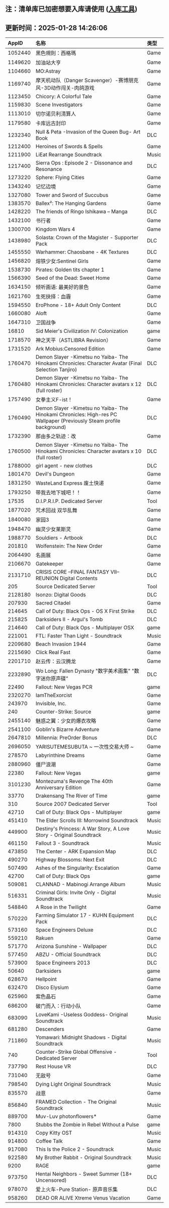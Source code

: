 ## 注：清单库已加密想要入库请使用 ([入库工具](https://github.com/BlankTMing/ManifestAutoUpdate/releases))

## 更新时间：2025-01-28 14:26:06
| AppID | 名称 | 类型  |
| :-------------------- | :----------------------------- | :----------- |
| 1052440 | 黑色規則：西格瑪| Game |
| 1149620 | 加油站大亨| Game |
| 1104660 | MO:Astray| Game |
| 1169740 | 摩天机动队（Danger Scavenger）-赛博朋克风-3D动作闯关-肉鸽游戏| Game |
| 1123450 | Chicory: A Colorful Tale| Game |
| 1159830 | Scene Investigators| Game |
| 1113010 | 切尔诺贝利清算人| Game |
| 1179580 | 卡库远古封印| Game |
| 1232340 | Null & Peta -Invasion of the Queen Bug- Art Book| DLC |
| 1212400 | Heroines of Swords & Spells| Game |
| 1211900 | LiEat Rearrange Soundtrack| Music |
| 1217400 | Sierra Ops : Episode 2 - Dissonance and Resonance| DLC |
| 1273220 | Sphere: Flying Cities| Game |
| 1343240 | 记忆边境| Game |
| 1327080 | Tower and Sword of Succubus| Game |
| 1383570 | Ballex²: The Hanging Gardens| Game |
| 1428220 | The friends of Ringo Ishikawa – Manga| DLC |
| 1432100 | 书行者| Game |
| 1300700 | Kingdom Wars 4| Game |
| 1438980 | Solasta: Crown of the Magister - Supporter Pack| DLC |
| 1455550 | Warhammer: Chaosbane - 4K Textures| DLC |
| 1456820 | 熔铁少女:Sentinel Girls | Game |
| 1538730 | Pirates: Golden tits chapter 1| Game |
| 1566390 | Seed of the Dead: Sweet Home| Game |
| 1634150 | 倾听画语: 最美好的景色| Game |
| 1621760 | 生死抉择：血霾| Game |
| 1594550 | EroPhone - 18+ Adult Only Content| DLC |
| 1660080 | Aloft| Game |
| 1647310 | 卫国战争| Game |
| 16810 | Sid Meier's Civilization IV: Colonization| game |
| 1718570 | 神之天平（ASTLIBRA Revision）| Game |
| 1731520 | Ark Mobius:Censored Edition| Game |
| 1760470 | Demon Slayer -Kimetsu no Yaiba- The Hinokami Chronicles:  Character Avatar (Final Selection Tanjiro)| DLC |
| 1760480 | Demon Slayer -Kimetsu no Yaiba- The Hinokami Chronicles: Character avatars x 12 (full roster)| DLC |
| 1757490 | 女拳主义F-ist！| Game |
| 1760490 | Demon Slayer -Kimetsu no Yaiba- The Hinokami Chronicles:  High-res PC Wallpaper (Previously Steam profile background)| DLC |
| 1732390 | 那由多之轨迹：改| Game |
| 1760500 | Demon Slayer -Kimetsu no Yaiba- The Hinokami Chronicles: Character avatars x 10 (full roster)| DLC |
| 1788000 | girl agent - new clothes| DLC |
| 1801470 | Devil's Dungeon| Game |
| 1831250 | WasteLand Express 废土快递| Game |
| 1793250 | 带我去地下城吧！！| Game |
| 17535 | D.I.P.R.I.P. Dedicated Server| Tool |
| 1877020 | 咒术回战 双华乱舞| Game |
| 1840080 | 家园3| Game |
| 1948470 | 幽灵少女莱斯灵| Game |
| 1988770 | Souldiers - Artbook| DLC |
| 201810 | Wolfenstein: The New Order| Game |
| 2064490 | 名画展| Game |
| 2106670 | Gatekeeper| Game |
| 2131710 | CRISIS CORE –FINAL FANTASY VII– REUNION Digital Contents| DLC |
| 205 | Source Dedicated Server| Tool |
| 2128180 | Isonzo: Digital Goods| DLC |
| 207930 | Sacred Citadel| Game |
| 214645 | Call of Duty: Black Ops - OS X First Strike| DLC |
| 215825 | Darksiders II - Argul's Tomb| DLC |
| 214640 | Call of Duty: Black Ops - Multiplayer OSX| game |
| 221001 | FTL: Faster Than Light - Soundtrack| Music |
| 2209680 | Beach Invasion 1944| Game |
| 2215690 | Click Real Fast| Game |
| 2201710 | 赵云传：云汉腾龙| Game |
| 2232890 | Wo Long: Fallen Dynasty "数字美术画集" "数字迷你原声碟"| DLC |
| 22490 | Fallout: New Vegas PCR| game |
| 2320270 | IamTheExorcist| Game |
| 243970 | Invisible, Inc.| Game |
| 240 | Counter-Strike: Source| game |
| 2455140 | 魅惑之翼：少女的爆衣攻略| Game |
| 2541100 | Goblin's Bizarre Adventure| Game |
| 2647810 | Millennia: PreOrder Bonus| DLC |
| 2696050 | YARISUTEMESUBUTA ~ 一次性交易大师 ~| Game |
| 278570 | Labyrinthine Dreams| Game |
| 2880960 | 僵尸浪潮| Game |
| 22380 | Fallout: New Vegas| game |
| 3101230 | Montezuma's Revenge The 40th Anniversary Edition| Game |
| 33770 | Drakensang The River of Time| game |
| 310 | Source 2007 Dedicated Server| Tool |
| 42710 | Call of Duty: Black Ops - Multiplayer| game |
| 451410 | The Elder Scrolls III: Morrowind Soundtrack| Music |
| 449900 | Destiny's Princess: A War Story, A Love Story - Original Soundtrack| Music |
| 461150 | Fallout 3 - Soundtrack| Music |
| 473850 | The Center - ARK Expansion Map| DLC |
| 490270 | Highway Blossoms: Next Exit| DLC |
| 507490 | Ashes of the Singularity: Escalation| Game |
| 42700 | Call of Duty: Black Ops| game |
| 509081 | CLANNAD - Mabinogi Arrange Album| Music |
| 516331 | Criminal Girls: Invite Only - Digital Soundtrack| Music |
| 548840 | A Rose in the Twilight| Game |
| 570220 | Farming Simulator 17 - KUHN Equipment Pack| DLC |
| 573160 | Space Engineers Deluxe| DLC |
| 559210 | Rakuen| Game |
| 571770 | Arizona Sunshine - Wallpaper| DLC |
| 577450 | ABZU - Official Soundtrack| DLC |
| 573900 | Space Engineers 2013| DLC |
| 50640 | Darksiders| game |
| 628670 | Hellpoint| Game |
| 632470 | Disco Elysium| Game |
| 625960 | 紫色晶石| Game |
| 686200 | 破门而入：行动小队| Game |
| 683090 | LoveKami -Useless Goddess- Original Soundtrack| Music |
| 681280 | Descenders| Game |
| 711860 | Yomawari: Midnight Shadows - Digital Soundtrack| Music |
| 740 | Counter-Strike Global Offensive - Dedicated Server| Tool |
| 737790 | Rest House VR| DLC |
| 731040 | 无敌号| Game |
| 798540 | Dying Light Original Soundtrack| Music |
| 835570 | 战意| Game |
| 856840 | FRAMED Collection - The Original Soundtrack| Music |
| 889700 | Muv-Luv photonflowers*| Game |
| 7800 | Stubbs the Zombie in Rebel Without a Pulse| game |
| 914310 | Copy Kitty OST| Music |
| 914800 | Coffee Talk| Game |
| 917080 | This Is the Police 2 - Soundtrack| Music |
| 922580 | My Brother Rabbit - Original Soundtrack| Music |
| 9200 | RAGE| game |
| 973750 | Hentai Neighbors - Sweet Summer (18+ Uncensored)| DLC |
| 978070 | 爱上火车-Pure Station- 原声音乐集| DLC |
| 958260 | DEAD OR ALIVE Xtreme Venus Vacation| Game |
